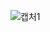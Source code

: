![캡처1](https://github.com/mjcho10111/repository-baisc/assets/145428192/3a6392ee-d13b-4ffe-848a-77f3f85f19a7)
